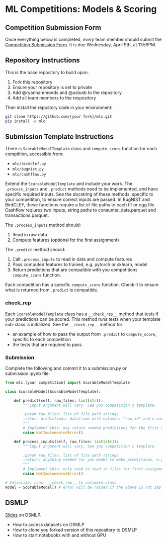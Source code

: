 # ML Competitions: Models & Scoring

## Competition Submission Form

Once everything below is completed, *every* team member should submit the
[Competition Submission Form](https://forms.gle/giucmSFyYQiBjL1S6). It is
due Wednesday, April 9th, at 11:59PM.

## Repository Instructions

This is the base repository to build upon.

1. Fork this repository
2. Ensure your repository is set to private
3. Add @ryanhammonds and @ustunb to the repository
4. Add all team members to the respository

Then install the repostory code in your environment:

```bash
git clone https://github.com/{your fork}/mlc.git
pip install -e mlc
```

## Submission Template Instructions

There is `ScorableModelTemplate` class and `compute_score` function
for each comptition, accessible from:

- `mlc/birdclef.py`
- `mlc/bugnist.py`
- `mlc/cashflow.py`

Extend the `ScorableModelTemplate` and include your work. The `.process_inputs` and `.predict`
methods need to be implemented, and have specific required inputs. See the docstring of
these methods, specific to your compeititon, to ensure correct inputs are passed.
In BugNIST and BirdCLEF, these functions require a list of file paths to each tif or ogg file.
Cashflow reqiures two inputs, string paths to consumer_data.parquet and transactions.parquet.

The `.process_inputs` method should:

1) Read in raw data
2) Compute features (optional for the first assignment)

The `.predict` method should:

1) Call `.process_inputs` to read in data and compute features
2) Pass computed features to trained, e.g. pytorch or sklearn, model
3) Return predictions that are compatible with you competitions `compute_score` function.

Each competition has a specific `compute_score` function. Check it to ensure what is
returned from `.predict` is compatible.

### __check_rep__

Each `ScorableModelTemplate` class has a `__check_rep__` method that tests if your predictions
can be scored. This method runs tests when your template sub-class is initialized.
See the `__check_rep__` method for:

- an example of how to pass the output from `.predict` to `compute_score`, specific to each competition
- the tests that are required to pass

### Submission

Complete the following and commit it to a submission.py or submission.ipynb file:

```python
from mlc.[your competition] import ScorableModelTemplate

class ScorableModel(ScorableModelTemplate):

    def predict(self, raw_files: list[str]):
        """Input argument will vary. See you competition's template.

        :param raw_files: list of file path strings
        :return predictions: dataframe with columns: "row_id" and a each of the 206 class names
        """
        # Implement this: may return random predictions for the first assignment
        raise NotImplementedError()

    def process_inputs(self, raw_files: list[str]):
        """Input argument will vary. See you competition's template.

        :param raw_files: list of file path strings
        :return: anything needed for you model to make predictions, e.g. features or processed data
        """
        # Implement this: only need to read in files for first assignment
        raise NotImplementedError()

# Intialize, runs: __check_rep__ to validate class
model = ScorableModel() # error will be raised if the above is not implmented correctly
```

## DSMLP

[Slides](https://docs.google.com/presentation/d/1NAEO91toHvFN9y_7jojfs3pxln0MkH4YhGTNdSVj6xU/edit?usp=sharing)
on DSMLP.

- How to access datasets on DSMLP
- How to clone you forked version of this repository to DSMLP
- How to start notebooks with and without GPU
